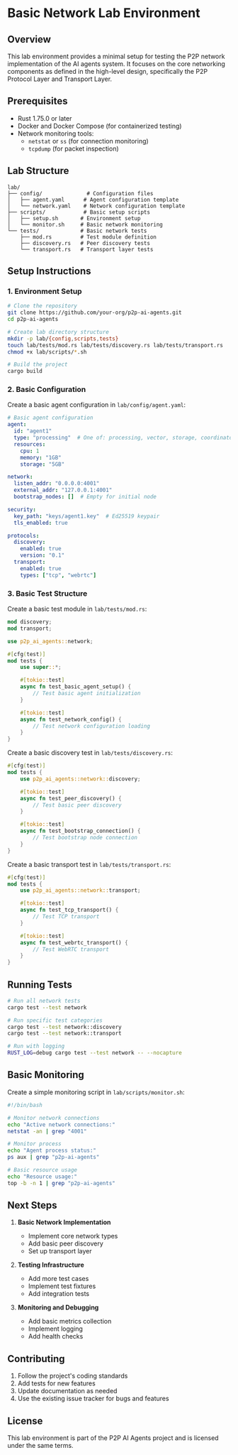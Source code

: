 # Basic Network Lab Environment

## Overview

This lab environment provides a minimal setup for testing the P2P network implementation of the AI agents system. It focuses on the core networking components as defined in the high-level design, specifically the P2P Protocol Layer and Transport Layer.

## Prerequisites

- Rust 1.75.0 or later
- Docker and Docker Compose (for containerized testing)
- Network monitoring tools:
  - `netstat` or `ss` (for connection monitoring)
  - `tcpdump` (for packet inspection)

## Lab Structure

```
lab/
├── config/              # Configuration files
│   ├── agent.yaml      # Agent configuration template
│   └── network.yaml    # Network configuration template
├── scripts/            # Basic setup scripts
│   ├── setup.sh       # Environment setup
│   └── monitor.sh     # Basic network monitoring
└── tests/             # Basic network tests
    ├── mod.rs         # Test module definition
    ├── discovery.rs   # Peer discovery tests
    └── transport.rs   # Transport layer tests
```

## Setup Instructions

### 1. Environment Setup

```bash
# Clone the repository
git clone https://github.com/your-org/p2p-ai-agents.git
cd p2p-ai-agents

# Create lab directory structure
mkdir -p lab/{config,scripts,tests}
touch lab/tests/mod.rs lab/tests/discovery.rs lab/tests/transport.rs
chmod +x lab/scripts/*.sh

# Build the project
cargo build
```

### 2. Basic Configuration

Create a basic agent configuration in `lab/config/agent.yaml`:

```yaml
# Basic agent configuration
agent:
  id: "agent1"
  type: "processing"  # One of: processing, vector, storage, coordinator, gateway
  resources:
    cpu: 1
    memory: "1GB"
    storage: "5GB"

network:
  listen_addr: "0.0.0.0:4001"
  external_addr: "127.0.0.1:4001"
  bootstrap_nodes: []  # Empty for initial node

security:
  key_path: "keys/agent1.key"  # Ed25519 keypair
  tls_enabled: true

protocols:
  discovery:
    enabled: true
    version: "0.1"
  transport:
    enabled: true
    types: ["tcp", "webrtc"]
```

### 3. Basic Test Structure

Create a basic test module in `lab/tests/mod.rs`:

```rust
mod discovery;
mod transport;

use p2p_ai_agents::network;

#[cfg(test)]
mod tests {
    use super::*;

    #[tokio::test]
    async fn test_basic_agent_setup() {
        // Test basic agent initialization
    }

    #[tokio::test]
    async fn test_network_config() {
        // Test network configuration loading
    }
}
```

Create a basic discovery test in `lab/tests/discovery.rs`:

```rust
#[cfg(test)]
mod tests {
    use p2p_ai_agents::network::discovery;

    #[tokio::test]
    async fn test_peer_discovery() {
        // Test basic peer discovery
    }

    #[tokio::test]
    async fn test_bootstrap_connection() {
        // Test bootstrap node connection
    }
}
```

Create a basic transport test in `lab/tests/transport.rs`:

```rust
#[cfg(test)]
mod tests {
    use p2p_ai_agents::network::transport;

    #[tokio::test]
    async fn test_tcp_transport() {
        // Test TCP transport
    }

    #[tokio::test]
    async fn test_webrtc_transport() {
        // Test WebRTC transport
    }
}
```

## Running Tests

```bash
# Run all network tests
cargo test --test network

# Run specific test categories
cargo test --test network::discovery
cargo test --test network::transport

# Run with logging
RUST_LOG=debug cargo test --test network -- --nocapture
```

## Basic Monitoring

Create a simple monitoring script in `lab/scripts/monitor.sh`:

```bash
#!/bin/bash

# Monitor network connections
echo "Active network connections:"
netstat -an | grep "4001"

# Monitor process
echo "Agent process status:"
ps aux | grep "p2p-ai-agents"

# Basic resource usage
echo "Resource usage:"
top -b -n 1 | grep "p2p-ai-agents"
```

## Next Steps

1. **Basic Network Implementation**
   - Implement core network types
   - Add basic peer discovery
   - Set up transport layer

2. **Testing Infrastructure**
   - Add more test cases
   - Implement test fixtures
   - Add integration tests

3. **Monitoring and Debugging**
   - Add basic metrics collection
   - Implement logging
   - Add health checks

## Contributing

1. Follow the project's coding standards
2. Add tests for new features
3. Update documentation as needed
4. Use the existing issue tracker for bugs and features

## License

This lab environment is part of the P2P AI Agents project and is licensed under the same terms. 